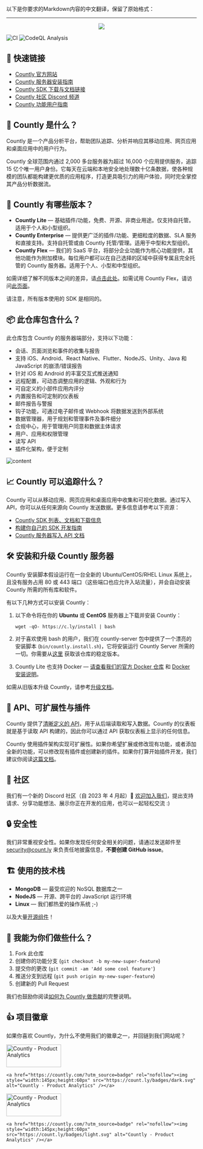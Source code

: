 以下是你要求的Markdown内容的中文翻译，保留了原始格式：

---

<p align="center">
  <img width="auto" src="https://cms.count.ly/uploads/countly_github_56791635fe.png?updated_at=2023-04-05T09:56:43.491Z"/>
</p>

![CI](https://github.com/countly/countly-server/actions/workflows/main.yml/badge.svg)
![CodeQL Analysis](https://github.com/countly/countly-server/actions/workflows/codeql-analysis.yml/badge.svg)

## 🔗 快速链接

* [Countly 官方网站](https://countly.com)
* [Countly 服务器安装指南](https://support.count.ly/hc/en-us/articles/360036862332-Installing-the-Countly-Server)
* [Countly SDK 下载与文档链接](https://support.count.ly/hc/en-us/articles/360037236571-Downloading-and-Installing-SDKs)
* [Countly 社区 Discord 频道](https://discord.gg/countly)
* [Countly 功能用户指南](https://support.count.ly/hc/en-us/sections/7039354168729-User-Guides-Countly-22-x)

## 🌟 Countly 是什么？

Countly 是一个产品分析平台，帮助团队追踪、分析并响应其移动应用、网页应用和桌面应用中的用户行为。

Countly 全球范围内通过 2,000 多台服务器为超过 16,000 个应用提供服务，追踪 15 亿个唯一用户身份。它每天在云端和本地安全地处理数十亿条数据，使各种规模的团队都能构建更优质的应用程序，打造更具吸引力的用户体验，同时完全掌控其产品分析数据流。

## 🚀 Countly 有哪些版本？

* **Countly Lite** — 基础插件/功能，免费、开源、非商业用途。仅支持自托管。适用于个人和小型组织。
* **Countly Enterprise** — 提供更广泛的插件/功能、更细粒度的数据、SLA 服务和直接支持。支持自托管或由 Countly 托管/管理。适用于中型和大型组织。
* **Countly Flex** — 我们的 SaaS 平台，将部分企业功能作为核心功能提供，其他功能作为附加模块。每位用户都可以在自己选择的区域中获得专属且完全托管的 Countly 服务器。适用于个人、小型和中型组织。

如需详细了解不同版本之间的差异，请[点击此处](https://countly.com/pricing)。如需试用 Countly Flex，请访问[此页面](https://countly.com/flex)。

请注意，所有版本使用的 SDK 是相同的。

## 📦 此仓库包含什么？

此仓库包含 Countly 的服务器端部分，支持以下功能：

* 会话、页面浏览和事件的收集与报告
* 支持 iOS、Android、React Native、Flutter、NodeJS、Unity、Java 和 JavaScript 的崩溃/错误报告
* 针对 iOS 和 Android 的丰富交互式推送通知
* 远程配置，可动态调整应用的逻辑、外观和行为
* 可自定义的小部件应用内评分
* 内置报告和可定制的仪表板
* 邮件报告与警报
* 钩子功能，可通过电子邮件或 Webhook 将数据发送到外部系统
* 数据管理器，用于规划和管理事件及事件细分
* 合规中心，用于管理用户同意和数据主体请求
* 用户、应用和权限管理
* 读写 API
* 插件化架构，便于定制

![content](https://count.ly/github/countly-highlights.png?v3)

## 📈 Countly 可以追踪什么？

Countly 可以从移动应用、网页应用和桌面应用中收集和可视化数据。通过写入 API，你可以从任何来源向 Countly 发送数据。更多信息请参考以下资源：

* [Countly SDK 列表、文档和下载信息](https://support.count.ly/hc/en-us/articles/360037236571-Downloading-and-Installing-SDKs)
* [构建你自己的 SDK 开发指南](https://support.count.ly/hc/en-us/articles/360037753291-SDK-development-guide)
* [Countly 服务器写入 API 文档](https://api.count.ly/reference/i)

## 🛠️ 安装和升级 Countly 服务器

Countly 安装脚本假设运行在一台全新的 Ubuntu/CentOS/RHEL Linux 系统上，且没有服务占用 80 或 443 端口（这些端口也应允许入站流量），并会自动安装 Countly 所需的所有库和软件。

有以下几种方式可以安装 Countly：

1. 以下命令将在你的 **Ubuntu** 或 **CentOS** 服务器上下载并安装 Countly：

   `wget -qO- https://c.ly/install | bash`

2. 对于喜欢使用 bash 的用户，我们在 countly-server 包中提供了一个漂亮的安装脚本 (`bin/countly.install.sh`)，它将安装运行 Countly Server 所需的一切。你需要从[这里](https://github.com/Countly/countly-server/releases) 获取该仓库的稳定版本。

3. Countly Lite 也支持 Docker — [请查看我们的官方 Docker 仓库](https://registry.hub.docker.com/r/countly/countly-server/) 和 [Docker 安装说明](https://support.count.ly/hc/en-us/articles/360036862332-Installing-the-Countly-Server)。

如需从旧版本升级 Countly，请参考[升级文档](https://support.count.ly/hc/en-us/articles/360037443652-Upgrading-the-Countly-Server)。

## 🧩 API、可扩展性与插件

Countly 提供了[清晰定义的 API](https://api.count.ly)，用于从后端读取和写入数据。Countly 的仪表板就是基于读取 API 构建的，因此你可以通过 API 获取仪表板上显示的任何信息。

Countly 使用插件架构实现可扩展性。如果你希望扩展或修改现有功能，或者添加全新的功能，可以修改现有插件或创建新的插件。如果你打算开始插件开发，我们建议你阅读[这篇文档](https://support.count.ly/hc/en-us/articles/360036862392-Introduction)。

## 💚 社区

我们有一个新的 Discord 社区（自 2023 年 4 月起）🎉 [欢迎加入我们](https://discord.gg/countly)，提出支持请求、分享功能想法、展示你正在开发的应用，也可以一起轻松交流 :)

## 🔒 安全性

我们非常重视安全性。如果你发现任何安全相关的问题，请通过发送邮件至 security@count.ly 来负责任地披露信息，**不要创建 GitHub issue**。

## 🏗️ 使用的技术栈

* **MongoDB** — 最受欢迎的 NoSQL 数据库之一
* **NodeJS** — 开源、跨平台的 JavaScript 运行环境
* **Linux** — 我们都热爱的操作系统 ;-)

以及大量[开源组件](https://support.count.ly/hc/en-us/articles/360037092232-Open-source-components)！

## 🤝 我能为你们做些什么？

1. Fork 此仓库
2. 创建你的功能分支 (`git checkout -b my-new-super-feature`)
3. 提交你的更改 (`git commit -am 'Add some cool feature'`)
4. 推送分支到远程 (`git push origin my-new-super-feature`)
5. 创建新的 Pull Request

我们也鼓励你阅读[如何为 Countly 做贡献](https://github.com/Countly/countly-server/blob/master/CONTRIBUTING.md)的完整说明。

## 👍 项目徽章

如果你喜欢 Countly，为什么不使用我们的徽章之一，并回链到我们网站呢？

<a href="https://countly.com/?utm_source=badge" rel="nofollow"><img style="width:145px;height:60px" src="https://count.ly/badges/dark.svg?v2" alt="Countly - Product Analytics" /></a>

    <a href="https://countly.com/?utm_source=badge" rel="nofollow"><img style="width:145px;height:60px" src="https://count.ly/badges/dark.svg" alt="Countly - Product Analytics" /></a>

<a href="https://countly.com/?utm_source=badge" rel="nofollow"><img style="width:145px;height:60px" src="https://count.ly/badges/light.svg?v2" alt="Countly - Product Analytics" /></a>

    <a href="https://countly.com/?utm_source=badge" rel="nofollow"><img style="width:145px;height:60px" src="https://count.ly/badges/light.svg" alt="Countly - Product Analytics" /></a>